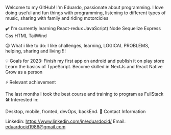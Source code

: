 


Welcome to my GitHub! I'm Eduardo, passionate about programming. I love doing useful and fun things with programming, listening to different types of music, sharing with family and riding motorcicles

✔️ I'm currently learning
React-redux
JavaScript)
Node
Sequelize
Express
Css
HTML
TailWind

😍 What i like to do:
I like challenges, learning, LOGICAL PROBLEMS, helping, sharing and living !!!

💡 Goals for 2023:
Finish my first app on android and publish it on play store
Learn the basics of TypeScript.
Become skilled in NextJs and React Native
Grow as a person

⚡ Relevant achievement

The last months I took the best course and training to program as FullStack
🛠 Interested in:

Desktop, mobile, fronted, devOps, backEnd.
📲 Contact Information

Linkedin: https://www.linkedin.com/in/eduardocid/
Email: eduardocid1986@gmail.com

